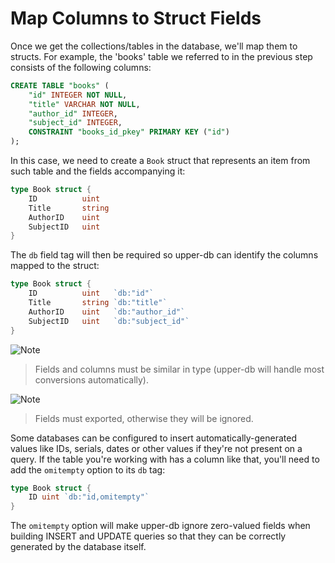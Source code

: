 # Map Columns to Struct Fields

Once we get the collections/tables in the database, we'll map them to structs. For 
example, the 'books' table we referred to in the previous step consists of the 
following columns:

```sql
CREATE TABLE "books" (
	"id" INTEGER NOT NULL,
	"title" VARCHAR NOT NULL,
	"author_id" INTEGER,
	"subject_id" INTEGER,
	CONSTRAINT "books_id_pkey" PRIMARY KEY ("id")
);
```

In this case, we need to create a `Book` struct that represents an item from such
table and the fields accompanying it:

```go
type Book struct {
	ID          uint
	Title       string
	AuthorID    uint
	SubjectID   uint
}
```

The `db` field tag will then be required so upper-db can identify the columns
mapped to the struct:

```go
type Book struct {
	ID          uint   `db:"id"`
	Title       string `db:"title"`
	AuthorID    uint   `db:"author_id"`
	SubjectID   uint   `db:"subject_id"`
}
```

![Note](https://github.com/LizGoro90/db-tour/tree/master/static/img)
> Fields and columns must be similar in type (upper-db will handle most conversions
> automatically).

![Note](https://github.com/LizGoro90/db-tour/tree/master/static/img)
> Fields must exported, otherwise they will be ignored.

Some databases can be configured to insert automatically-generated values like
IDs, serials, dates or other values if they're not present on a query. If the
table you're working with has a column like that, you'll need to add the
`omitempty` option to its `db` tag:

```go
type Book struct {
	ID uint `db:"id,omitempty"`
}
```

The `omitempty` option will make upper-db ignore zero-valued fields when
building INSERT and UPDATE queries so that they can be correctly generated by
the database itself.

<!--

The following table describes all available options for `db` tags.

| Option           | Description                                     |
| :--------------- | :---------------------------------------------- |
| `omitempty`      | The field is skipped when zero |
-->
